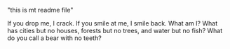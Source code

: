 "this is mt readme file" 

If you drop me, I crack. If you smile at me, I smile back. What am I?
What has cities but no houses, forests but no trees, and water but no fish?
What do you call a bear with no teeth?